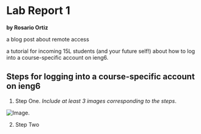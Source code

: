# Lab Report 1 
**by Rosario Ortiz**

 a blog post about remote access
 
a tutorial for incoming 15L students (and your future self!) about how to log into a course-specific account on ieng6.

## Steps for logging into a course-specific account on ieng6
1. Step One. 
*Include at least 3 images corresponding to the steps*. 

![Image](http://url/a.png). 

2. Step Two 
